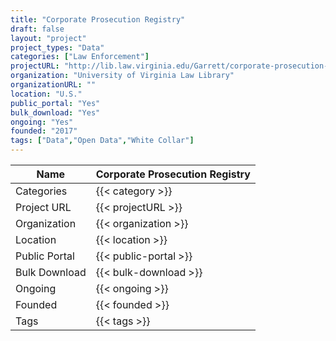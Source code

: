 ```yaml
---
title: "Corporate Prosecution Registry"
draft: false
layout: "project"
project_types: "Data"
categories: ["Law Enforcement"]
projectURL: "http://lib.law.virginia.edu/Garrett/corporate-prosecution-registry/index.html"
organization: "University of Virginia Law Library"
organizationURL: ""
location: "U.S."
public_portal: "Yes"
bulk_download: "Yes"
ongoing: "Yes"
founded: "2017"
tags: ["Data","Open Data","White Collar"]
---
```



Name                    |  Corporate Prosecution Registry    
------------------------|----
Categories              | {{< category >}} 
Project URL             | {{< projectURL >}} 
Organization            | {{< organization >}} 
Location                | {{< location >}} 
Public Portal           | {{< public-portal >}} 
Bulk Download           | {{< bulk-download >}} 
Ongoing                 | {{< ongoing >}} 
Founded                 | {{< founded >}} 
Tags                    | {{< tags >}} 
